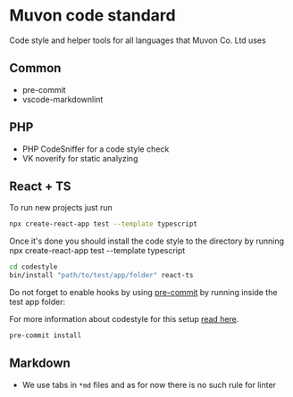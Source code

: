 # Muvon code standard

Code style and helper tools for all languages that Muvon Co. Ltd uses

## Common

* pre-commit
* vscode-markdownlint

## PHP

* PHP CodeSniffer for a code style check
* VK noverify for static analyzing

## React + TS

To run new projects just run

```bash
npx create-react-app test --template typescript
```

Once it's done you should install the code style to the directory by running
 npx create-react-app test --template typescript
```bash npx create-react-app test --template typescript
cd codestyle
bin/install "path/to/test/app/folder" react-ts
```

Do not forget to enable hooks by using [pre-commit](https://pre-commit.com) by running inside the test app folder:

For more information about codestyle for this setup [read here](react-ts/README.md).
```bash
pre-commit install
```

## Markdown

* We use tabs in `*md` files and as for now there is no such rule for linter
